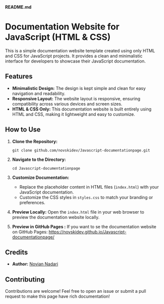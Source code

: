 **README.md**

# Documentation Website for JavaScript (HTML & CSS)

This is a simple documentation website template created using only HTML and CSS for JavaScript projects. It provides a clean and minimalistic interface for developers to showcase their JavaScript documentation.

## Features

- **Minimalistic Design:** The design is kept simple and clean for easy navigation and readability.
- **Responsive Layout:** The website layout is responsive, ensuring compatibility across various devices and screen sizes.
- **HTML & CSS Only:** This documentation website is built entirely using HTML and CSS, making it lightweight and easy to customize.

## How to Use

1. **Clone the Repository:**
   ```
   git clone github.com/novskidev/Javascript-documentationpage.git
   ```

2. **Navigate to the Directory:**
   ```
   cd Javascript-documentationpage
   ```

3. **Customize Documentation:**
   - Replace the placeholder content in HTML files (`index.html`) with your JavaScript documentation.
   - Customize the CSS styles in `styles.css` to match your branding or preferences.

4. **Preview Locally:**
   Open the `index.html` file in your web browser to preview the documentation website locally.

5. **Preview in GitHub Pages :**
   If you want to se the documentation website on GitHub Pages:
   https://novskidev.github.io/Javascript-documentationpage/


## Credits

- **Author:** [Novian Nadari](https://github.com/novskidev)


## Contributing

Contributions are welcome! Feel free to open an issue or submit a pull request to make this page have rich documentation!
